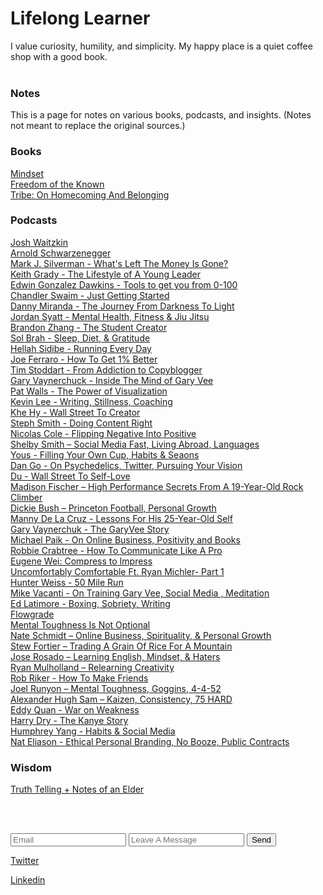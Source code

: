 <h1> Lifelong Learner </h1>

I value curiosity, humility, and simplicity. My happy place is a quiet coffee shop with a good book.
<br><br>

### Notes <br>

This is a page for notes on various books, podcasts, and insights. (Notes not meant to replace the original sources.) <br>

### Books
[Mindset](https://ithinkmfallin.github.io/2021/07/15/Mindset) <br>
[Freedom of the Known](https://ithinkmfallin.github.io/2021/07/15/freedom-of-the-known) <br>
[Tribe: On Homecoming And Belonging](https://ithinkmfallin.github.io/2021/07/16/tribe) <br>


### Podcasts

[Josh Waitzkin](https://ithinkmfallin.github.io/2021/08/28/josh-waitzkin) <br>
[Arnold Schwarzenegger](https://ithinkmfallin.github.io/2021/08/28/arnold-schwarzenegger) <br>
[Mark J. Silverman - What's Left The Money Is Gone?](https://ithinkmfallin.github.io/2021/08/28/mark-silverman) <br>
[Keith Grady - The Lifestyle of A Young Leader](https://ithinkmfallin.github.io/2021/08/28/keith-grady) <br>
[Edwin Gonzalez Dawkins - Tools to get you from 0-100](https://ithinkmfallin.github.io/2021/08/28/edwin-dawkins) <br>
[Chandler Swaim - Just Getting Started](https://ithinkmfallin.github.io/2021/08/28/chandler-swaim) <br>
[Danny Miranda - The Journey From Darkness To Light](https://ithinkmfallin.github.io/2021/08/28/danny-miranda) <br>
[Jordan Syatt - Mental Health, Fitness & Jiu Jitsu](https://ithinkmfallin.github.io/2021/08/28/jordan-syatt) <br>
[Brandon Zhang - The Student Creator](https://ithinkmfallin.github.io/2021/08/28/brandon-zhang) <br>
[Sol Brah - Sleep, Diet, & Gratitude](https://ithinkmfallin.github.io/2021/08/28/sol-brah) <br>
[Hellah Sidibe - Running Every Day ](https://ithinkmfallin.github.io/2021/08/28/hellah-sidibe) <br>
[Joe Ferraro - How To Get 1% Better](https://ithinkmfallin.github.io/2021/08/28/joe-ferraro) <br>
[Tim Stoddart - From Addiction to Copyblogger](https://ithinkmfallin.github.io/2021/08/28/tim-stoddart) <br>
[Gary Vaynerchuck - Inside The Mind of Gary Vee](https://ithinkmfallin.github.io/2021/08/28/gary-vee) <br>
[Pat Walls - The Power of Visualization](https://ithinkmfallin.github.io/2021/08/28/pat-walls) <br>
[Kevin Lee - Writing, Stillness, Coaching](https://ithinkmfallin.github.io/2021/08/28/kevin-lee) <br> 
[Khe Hy - Wall Street To Creator](https://ithinkmfallin.github.io/2021/08/28/khe-hy) <br>
[Steph Smith - Doing Content Right](https://ithinkmfallin.github.io/2021/08/28/steph-smith) <br>
[Nicolas Cole - Flipping Negative Into Positive](https://ithinkmfallin.github.io/2021/08/14/nicolas-cole) <br>
[Shelby Smith – Social Media Fast, Living Abroad, Languages](https://ithinkmfallin.github.io/2021/07/25/shelby-smith) <br>
[Yous - Filling Your Own Cup, Habits & Seaons](https://ithinkmfallin.github.io/2021/07/15/Yous) <br>
[Dan Go - On Psychedelics, Twitter, Pursuing Your Vision](https://ithinkmfallin.github.io/2021/07/24/dan-go) <br>
[Du - Wall Street To Self-Love](https://ithinkmfallin.github.io/2021/07/15/Du) <br>
[Madison Fischer – High Performance Secrets From A 19-Year-Old Rock Climber](https://ithinkmfallin.github.io/2021/08/12/madison-fischer) <br>
[Dickie Bush – Princeton Football, Personal Growth](https://ithinkmfallin.github.io/2021/08/12/dickie-bush) <br>
[Manny De La Cruz - Lessons For His 25-Year-Old Self](https://ithinkmfallin.github.io/2021/07/27/manny) <br>
[Gary Vaynerchuk - The GaryVee Story](https://ithinkmfallin.github.io/2021/07/15/Garyvee) <br>
[Michael Paik - On Online Business, Positivity and Books](https://ithinkmfallin.github.io/2021/07/15/michael-paik) <br>
[Robbie Crabtree - How To Communicate Like A Pro](https://ithinkmfallin.github.io/2021/07/26/robbie-crabtree) <br>
[Eugene Wei: Compress to Impress](https://ithinkmfallin.github.io/2021/07/15/eugene) <br>
[Uncomfortably Comfortable Ft. Ryan Michler- Part 1](https://ithinkmfallin.github.io/2021/07/15/uncomfortably-comfortable) <br>
[Hunter Weiss - 50 Mile Run](https://ithinkmfallin.github.io/2021/07/15/hunter-weiss) <br>
[ Mike Vacanti - On Training Gary Vee, Social Media , Meditation](https://ithinkmfallin.github.io/2021/07/15/mike-vacanti) <br>
[Ed Latimore - Boxing, Sobriety, Writing](https://ithinkmfallin.github.io/2021/07/15/ed-latimore) <br>
[Flowgrade](https://ithinkmfallin.github.io/2021/07/15/flowgrade) <br>
[Mental Toughness Is Not Optional](https://ithinkmfallin.github.io/2021/07/16/mental-toughness) <br>
[Nate Schmidt – Online Business, Spirituality, & Personal Growth](https://ithinkmfallin.github.io/2021/07/28/nate-schmidt) <br>
[Stew Fortier – Trading A Grain Of Rice For A Mountain](https://ithinkmfallin.github.io/2021/07/29/stew-fortier) <br>
[Jose Rosado – Learning English, Mindset, & Haters](https://ithinkmfallin.github.io/2021/07/30/jose-rosado) <br>
[Ryan Mulholland – Relearning Creativity](https://ithinkmfallin.github.io/2021/07/31/ryan-mulholland) <br>
[Rob Riker - How To Make Friends](https://ithinkmfallin.github.io/2021/08/13/rob-riker) <br>
[Joel Runyon – Mental Toughness, Goggins, 4-4-52](https://ithinkmfallin.github.io/2021/08/13/joel-runyon) <br>
[Alexander Hugh Sam – Kaizen, Consistency, 75 HARD](https://ithinkmfallin.github.io/2021/08/14/alexander-hugh-sam) <br>
[Eddy Quan - War on Weakness](https://ithinkmfallin.github.io/2021/08/14/eddy-quan) <br>
[Harry Dry - The Kanye Story](https://ithinkmfallin.github.io/2021/08/28/harry-dry) <br>
[Humphrey Yang - Habits & Social Media](https://ithinkmfallin.github.io/2021/08/28/humphrey-yang) <br>
[Nat Eliason - Ethical Personal Branding, No Booze, Public Contracts](https://ithinkmfallin.github.io/2021/08/28/nat-eliason) <br>


### Wisdom
[Truth Telling + Notes of an Elder](https://ithinkmfallin.github.io/2021/07/25/truth-telling)

<br><br>

<form action="https://formspree.io/f/moqyndrw" method="POST">
<input type="email" placeholder="Email" name="_replyto" required>
<input type="text" placeholder="Leave A Message" name="Your Message" required>
<input type="submit" value="Send">
</form>


      

[Twitter](https://twitter.com/ithinkmfallin) <br>

[Linkedin](https://www.linkedin.com/in/bhushan24/) 


